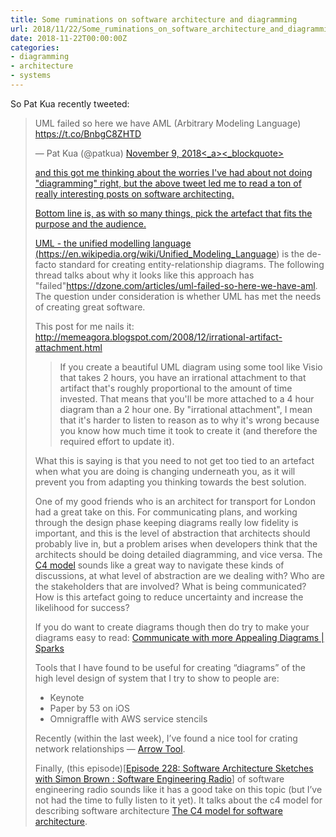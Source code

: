 ```yaml
---
title: Some ruminations on software architecture and diagramming
url: 2018/11/22/Some_ruminations_on_software_architecture_and_diagramming/
date: 2018-11-22T00:00:00Z
categories:
- diagramming
- architecture
- systems
---
```


So Pat Kua recently tweeted:

<blockquote class="twitter-tweet" data-lang="en"><p lang="en" dir="ltr">UML failed so here we have AML (Arbitrary Modeling Language) <a href="https://t.co/BnbgC8ZHTD">https://t.co/BnbgC8ZHTD</a></p>&mdash; Pat Kua (@patkua) <a href="https://twitter.com/patkua/status/1061021362716852225?ref_src=twsrc%5Etfw">November 9, 2018<_a><_blockquote> <script async src="https://platform.twitter.com/widgets.js" charset="utf-8"></script> 

and this got me thinking about the worries I've had about not doing "diagramming" right, but the above tweet led me to read a ton of really interesting posts on software architecting. 

Bottom line is, as with so many things, pick the artefact that fits the purpose and the audience. 

UML - the unified modelling language (https://en.wikipedia.org/wiki/Unified_Modeling_Language) is the de-facto standard for creating entity-relationship diagrams. The following thread talks about why it looks like this approach has "failed"https://dzone.com/articles/uml-failed-so-here-we-have-aml. The question under consideration is whether UML has met the needs of creating great software. 

This post for me nails it: http://memeagora.blogspot.com/2008/12/irrational-artifact-attachment.html 

> If you create a beautiful UML diagram using some tool like Visio that takes 2 hours, you have an irrational attachment to that artifact that's roughly proportional to the amount of time invested. That means that you'll be more attached to a 4 hour diagram than a 2 hour one. By "irrational attachment", I mean that it's harder to listen to reason as to why it's wrong because you know how much time it took to create it (and therefore the required effort to update it).  

What this is saying is that you need to not get too tied to an artefact when what you are doing is changing underneath you, as it will prevent you from adapting you thinking towards the best solution. 

One of my good friends who is an architect for transport for London had a great take on this. For communicating plans, and working through the design phase keeping diagrams really low fidelity is important, and this is the level of abstraction that architects should probably live in, but a problem arises when developers think that the architects should be doing detailed diagramming, and vice versa. The  [C4 model](https://c4model.com) sounds like a great way to navigate these kinds of discussions, at what level of abstraction are we dealing with? Who are the stakeholders that are involved? What is being communicated? How is this artefact going to reduce uncertainty and increase the likelihood for success?  

If you do want to create diagrams though then do try to make your diagrams easy to read: [Communicate with more Appealing Diagrams | Sparks](https://blog.zone24x7.com/communicate-with-more-appealing-diagrams/)

Tools that I have found to be useful for creating “diagrams” of the high level design of system that I try to show to people are:

* Keynote  
* Paper by 53 on iOS 
* Omnigraffle with AWS service stencils 

Recently (within the last week), I’ve found a nice tool for crating network relationships — [Arrow Tool](http://www.apcjones.com/arrows/#). 

Finally, (this episode)[[Episode 228: Software Architecture Sketches with Simon Brown  : Software Engineering Radio](http://www.se-radio.net/2015/06/episode-228-software-architecture-sketches-with-simon-brown/)] of software engineering radio sounds like it has a good take on this topic (but I’ve not had the time to fully listen to it yet). It talks about the c4 model for describing software architecture [The C4 model for software architecture](https://c4model.com). 
